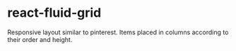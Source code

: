 # react-fluid-grid
Responsive layout similar to pinterest. Items placed in columns according to their order and height.
